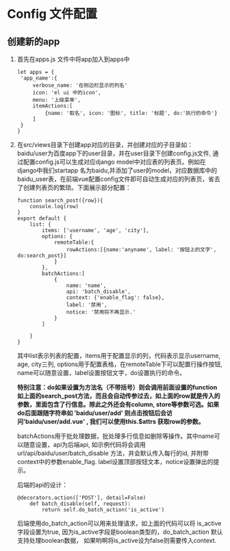 # Config 文件配置

## 创建新的app

1. 首先在apps.js 文件中将app加入到apps中

   ```
   let apps = {
   	'app_name':{
   		verbose_name: '在侧边栏显示的列名'
   		icon: 'el ui 中的icon',
   		menu: '上级菜单',
   		itemActions:[
   			{name: '取名', icon: '图标', title: '标题', do:'执行的命令'}
   		]
   	}
   }
   ```

   

2. 在src/views目录下创建app对应的目录，并创建对应的子目录如： baidu/user为百度app下的user目录，并在user目录下创建config.js文件, 通过配置config.js可以生成对应django model中对应表的列表页。例如在django中我们startapp 名为baidu,并添加了user的model，对应数据库中的baidu_user表，在前端vue配置config文件即可自动生成对应的列表页，省去了创建列表页的繁琐。下面展示部分配置：

   ```
   function search_post({row}){
       console.log(row)
   }
   export default {
       list: {
           items: ['username', 'age', 'city'],
           options: {
               remoteTable:{
                   rowActions:[{name:'anyname', label: '按钮上的文字', do:search_post}]
               }
           },
           batchActions:[
               {
                   name: 'name',
                   api: 'batch_disable',
                   context: {'enable_flag': false},
                   label: '禁用',
                   notice: '禁用将不再显示.'
               }
           ]
   
       }
   }
   ```

   其中list表示列表的配置，items用于配置显示的列，代码表示显示username, age, city三列, options用于配置表格，在remoteTable下可以配置行操作按钮, name可以随意设置，label设置按钮文字，do设置执行的命令。

   **特别注意：do如果设置为方法名（不带括号）则会调用前面设置的function如上面的search_post方法，而且会自动传参过去，如上面的row就是传入的参数，里面包含了行信息。除此之外还会有column, store等参数可选。如果do后面跟随字符串如 'baidu/user/add' 则点击按钮后会访问'baidu/user/add.vue' , 我们可以使用this.$attrs 获取row的参数。**

   batchActions用于批处理数据，批处理多行信息如删除等操作。其中name可以随意设置，api为后端api, 如示例代码将会调用  url/api/baidu/user/batch_disable 方法，并会默认传入每行的id, 并附带context中的参数enable_flag.   label设置顶部按钮文本，notice设置弹出的提示。

   后端的api的设计：

   ```
   @decorators.action(['POST'], detail=False)
       def batch_disable(self, request):
           return self.do_batch_action('is_active')
   ```

   后端使用do_batch_action可以用来处理请求，如上面的代码可以将 is_active 字段设置为true, 因为is_active字段是boolean类型的，do_batch_action 默认支持处理boolean数据， 如果哟啊将is_active设为false则需要传入context.